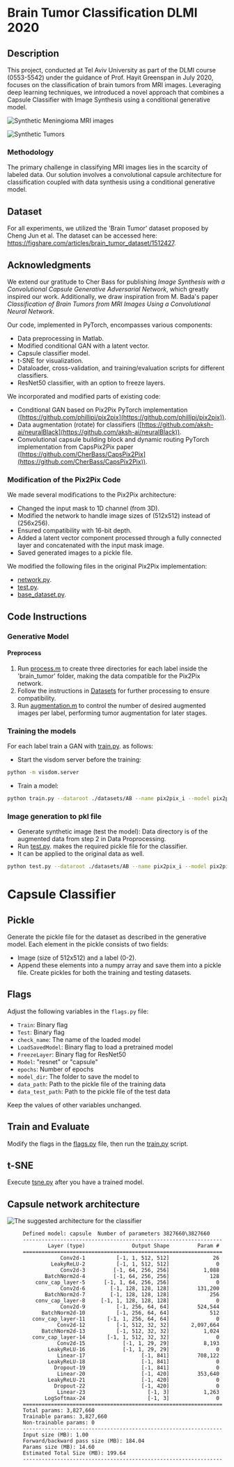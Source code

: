 # Brain Tumor Classification DLMI 2020

## Description
This project, conducted at Tel Aviv University as part of the DLMI course (0553-5542) under the guidance of Prof. Hayit Greenspan in July 2020, focuses on the classification of brain tumors from MRI images. Leveraging deep learning techniques, we introduced a novel approach that combines a Capsule Classifier with Image Synthesis using a conditional generative model. 

![Synthetic Meningioma MRI images](https://github.com/nuniz/brain_tumor_classification_dlmi_2020/blob/master/FakeAndMask1.gif)

![Synthetic Tumors](https://github.com/nuniz/brain_tumor_classification_dlmi_2020/blob/master/GAN_example.gif)

### Methodology
The primary challenge in classifying MRI images lies in the scarcity of labeled data. Our solution involves a convolutional capsule architecture for classification coupled with data synthesis using a conditional generative model.

## Dataset
For all experiments, we utilized the 'Brain Tumor' dataset proposed by Cheng Jun et al. The dataset can be accessed here: https://figshare.com/articles/brain_tumor_dataset/1512427.

## Acknowledgments
We extend our gratitude to Cher Bass for publishing *Image Synthesis with a Convolutional Capsule Generative Adversarial Network*, which greatly inspired our work. Additionally, we draw inspiration from M. Bada's paper *Classification of Brain Tumors from MRI Images Using a Convolutional Neural Network*.

Our code, implemented in PyTorch, encompasses various components:

- Data preprocessing in Matlab.
- Modified conditional GAN with a latent vector.
- Capsule classifier model.
- t-SNE for visualization.
- Dataloader, cross-validation, and training/evaluation scripts for different classifiers.
- ResNet50 classifier, with an option to freeze layers.

We incorporated and modified parts of existing code:

- Conditional GAN based on Pix2Pix PyTorch implementation ([https://github.com/phillipi/pix2pix](https://github.com/phillipi/pix2pix)).
- Data augmentation (rotate) for classifiers ([https://github.com/aksh-ai/neuralBlack](https://github.com/aksh-ai/neuralBlack)).
- Convolutional capsule building block and dynamic routing PyTorch implementation from CapsPix2Pix paper ([https://github.com/CherBass/CapsPix2Pix](https://github.com/CherBass/CapsPix2Pix)).

### Modification of the Pix2Pix Code
We made several modifications to the Pix2Pix architecture:

- Changed the input mask to 1D channel (from 3D).
- Modified the network to handle image sizes of (512x512) instead of (256x256).
- Ensured compatibility with 16-bit depth.
- Added a latent vector component processed through a fully connected layer and concatenated with the input mask image.
- Saved generated images to a pickle file.

We modified the following files in the original Pix2Pix implementation:
- [network.py](generative_model/models/network.py).
- [test.py](generative_model/test.py).
- [base_dataset.py](generative_model/data/base_dataset.py).

## Code Instructions

### Generative Model

#### Preprocess
1. Run [process.m](preprocess/process.m) to create three directories for each label inside the 'brain_tumor' folder, making the data compatible for the Pix2Pix network.
2. Follow the instructions in [Datasets](generative_model/docs/datasets.md) for further processing to ensure compatibility.
3. Run [augmentation.m](preprocess/augmentation.m) to control the number of desired augmented images per label, performing tumor augmentation for later stages.

### Training the models

For each label train a GAN with [train.py](generative_model/train.py). as follows:
* Start the visdom server before the training:
```bash
python -m visdom.server
```
* Train a model:
```bash
python train.py --dataroot ./datasets/AB --name pix2pix_i --model pix2pix --direction BtoA --input_nc 1 --output_nc 1 --preprocess none --crop_size 512
```

### Image generation to pkl file

* Generate synthetic image (test the model): Data directory is of the augmented data from step 2 in Data Proprocessing.
* Run [test.py](generative_model/test.py). makes the required pickle file for the classifier. 
* It can be applied to the original data as well.

```bash
python test.py --dataroot ./datasets/AB --name pix2pix_i --model pix2pix --direction BtoA --input_nc 1 --output_nc 1 --preprocess none --crop_size 512 --dataset_mode single 
```

# Capsule Classifier

## Pickle
Generate the pickle file for the dataset as described in the generative model. Each element in the pickle consists of two fields:

- Image (size of 512x512) and a label (0-2).
- Append these elements into a numpy array and save them into a pickle file. Create pickles for both the training and testing datasets.

## Flags
Adjust the following variables in the `flags.py` file:

- `Train`: Binary flag
- `Test`: Binary flag
- `check_name`: The name of the loaded model
- `LoadSavedModel`: Binary flag to load a pretrained model
- `FreezeLayer`: Binary flag for ResNet50
- `Model`: "resnet" or "capsule"
- `epochs`: Number of epochs
- `model_dir`: The folder to save the model to
- `data_path`: Path to the pickle file of the training data
- `data_test_path`: Path to the pickle file of the test data

Keep the values of other variables unchanged.

## Train and Evaluate
Modify the flags in the [flags.py](capsule_classifier/flags.py) file, then run the [train.py](capsule_classifier/train.py) script.

## t-SNE
Execute [tsne.py](capsule_classifier/tsne.py) after you have a trained model.


 ## Capsule network architecture
![The suggested architecture for the classifier](https://raw.githubusercontent.com/nuniz/brain_tumor_classification_dlmi_2020/master/classifier.png)

         Defined model: capsule  Number of parameters 3827660\3827660 
         ----------------------------------------------------------------
                 Layer (type)               Output Shape         Param #
         ================================================================
                     Conv2d-1          [-1, 1, 512, 512]              26
                  LeakyReLU-2          [-1, 1, 512, 512]               0
                     Conv2d-3         [-1, 64, 256, 256]           1,088
                BatchNorm2d-4         [-1, 64, 256, 256]             128
             conv_cap_layer-5      [-1, 1, 64, 256, 256]               0
                     Conv2d-6        [-1, 128, 128, 128]         131,200
                BatchNorm2d-7        [-1, 128, 128, 128]             256
             conv_cap_layer-8     [-1, 1, 128, 128, 128]               0
                     Conv2d-9          [-1, 256, 64, 64]         524,544
               BatchNorm2d-10          [-1, 256, 64, 64]             512
            conv_cap_layer-11       [-1, 1, 256, 64, 64]               0
                    Conv2d-12          [-1, 512, 32, 32]       2,097,664
               BatchNorm2d-13          [-1, 512, 32, 32]           1,024
            conv_cap_layer-14       [-1, 1, 512, 32, 32]               0
                    Conv2d-15            [-1, 1, 29, 29]           8,193
                 LeakyReLU-16            [-1, 1, 29, 29]               0
                    Linear-17                  [-1, 841]         708,122
                 LeakyReLU-18                  [-1, 841]               0
                   Dropout-19                  [-1, 841]               0
                    Linear-20                  [-1, 420]         353,640
                 LeakyReLU-21                  [-1, 420]               0
                   Dropout-22                  [-1, 420]               0
                    Linear-23                    [-1, 3]           1,263
                LogSoftmax-24                    [-1, 3]               0
         ================================================================
         Total params: 3,827,660
         Trainable params: 3,827,660
         Non-trainable params: 0
         ----------------------------------------------------------------
         Input size (MB): 1.00
         Forward/backward pass size (MB): 184.04
         Params size (MB): 14.60
         Estimated Total Size (MB): 199.64
         ----------------------------------------------------------------
